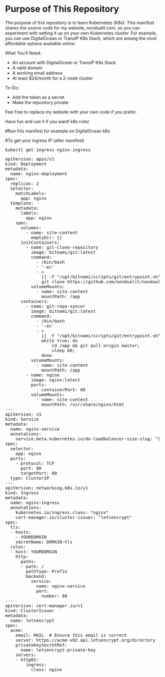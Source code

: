 # Purpose of This Repository
The purpose of this repository is to learn Kubernetes (K8s). This manifest shares the source code for my website, nondualit.com, so you can experiment with setting it up on your own Kubernetes cluster. For example, you can use DigitalOcean or TransIP K8s Stack, which are among the most affordable options available online.

What You’ll Need:
- An account with DigitalOcean or TransIP K8s Stack
- A valid domain
- A working email address
- At least $24/month for a 2-node cluster

To-Do:
- Add the token as a secret
- Make the repository private

Feel free to replace my website with your own code if you prefer.

Hace fun and use it if you want!
k8s rulez


#Run this manifest for example on DigitalOcean k8s 

#To get your ingress IP (after manifest)
<pre>kubectl get ingress nginx-ingress</pre>

<pre>
apiVersion: apps/v1
kind: Deployment
metadata:
  name: nginx-deployment
spec:
  replicas: 2
  selector:
    matchLabels:
      app: nginx
  template:
    metadata:
      labels:
        app: nginx
    spec:
      volumes:
        - name: site-content
          emptyDir: {}
      initContainers:
        - name: git-clone-repository
          image: bitnami/git:latest
          command:
            - /bin/bash
            - '-ec'
            - >
              [[ -f "/opt/bitnami/scripts/git/entrypoint.sh" ]] && source "/opt/bitnami/scripts/git/entrypoint.sh";
              git clone https://github.com/nondualit/nondualit.com.git --branch master /app
          volumeMounts:
            - name: site-content
              mountPath: /app
      containers:
        - name: git-repo-syncer
          image: bitnami/git:latest
          command:
            - /bin/bash
            - '-ec'
            - >
              [[ -f "/opt/bitnami/scripts/git/entrypoint.sh" ]] && source "/opt/bitnami/scripts/git/entrypoint.sh";
              while true; do
                  cd /app && git pull origin master;
                  sleep 60;
              done
          volumeMounts:
            - name: site-content
              mountPath: /app
        - name: nginx
          image: nginx:latest
          ports:
            - containerPort: 80
          volumeMounts:
            - name: site-content
              mountPath: /usr/share/nginx/html
---
apiVersion: v1
kind: Service
metadata:
  name: nginx-service
  annotations:
    service.beta.kubernetes.io/do-loadbalancer-size-slug: "lb-small"
spec:
  selector:
    app: nginx
  ports:
    - protocol: TCP
      port: 80
      targetPort: 80
  type: ClusterIP
---
apiVersion: networking.k8s.io/v1
kind: Ingress
metadata:
  name: nginx-ingress
  annotations:
    kubernetes.io/ingress.class: "nginx"
    cert-manager.io/cluster-issuer: "letsencrypt"
spec:
  tls:
  - hosts:
    - YOURDOMAIN
    secretName: DOMAIN-tls
  rules:
  - host: YOURDOMAIN
    http:
      paths:
      - path: /
        pathType: Prefix
        backend:
          service:
            name: nginx-service
            port:
              number: 80
---
apiVersion: cert-manager.io/v1
kind: ClusterIssuer
metadata:
  name: letsencrypt
spec:
  acme:
    email: MAIL  # Ensure this email is correct
    server: https://acme-v02.api.letsencrypt.org/directory
    privateKeySecretRef:
      name: letsencrypt-private-key
    solvers:
    - http01:
        ingress:
          class: nginx
 </pre>
